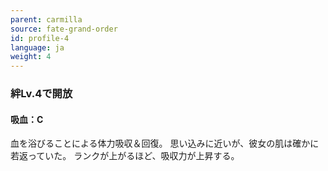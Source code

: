 ```yaml
---
parent: carmilla
source: fate-grand-order
id: profile-4
language: ja
weight: 4
---
```


### 絆Lv.4で開放

#### 吸血：C

血を浴びることによる体力吸収＆回復。
思い込みに近いが、彼女の肌は確かに若返っていた。
ランクが上がるほど、吸収力が上昇する。
